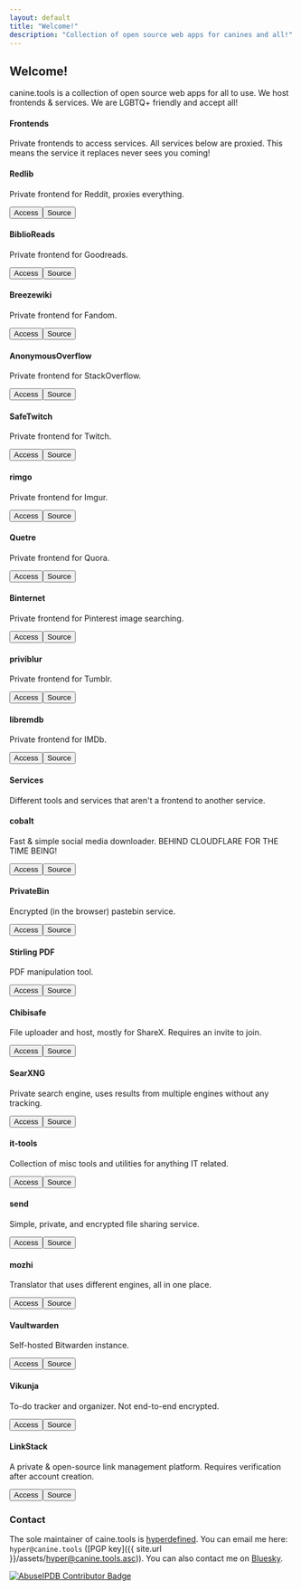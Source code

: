 ```yaml
---
layout: default
title: "Welcome!"
description: "Collection of open source web apps for canines and all!"
---
```

## Welcome!
canine.tools is a collection of open source web apps for all to use. We host frontends & services. We are LGBTQ+ friendly and accept all!

#### Frontends
Private frontends to access services. All services below are proxied. This means the service it replaces never sees you coming!
<div class="card-group">
    <div class="card">
        <div class="card-container">
            <h4>Redlib</h4>
            <p>Private frontend for Reddit, proxies everything.</p>
            <div class="card-buttons">
                <a href="https://redlib.canine.tools/"><button>Access</button></a><a href="https://github.com/redlib-org/redlib"><button>Source</button></a>
            </div>
        </div>
    </div>
    <div class="card">
        <div class="card-container">
            <h4>BiblioReads</h4>
            <p>Private frontend for Goodreads.</p>
            <div class="card-buttons">
                <a href="https://read.canine.tools/"><button>Access</button></a><a href="https://github.com/nesaku/BiblioReads"><button>Source</button></a>
            </div>
        </div>
    </div>
    <div class="card">
        <div class="card-container">
            <h4>Breezewiki</h4>
            <p>Private frontend for Fandom.</p>
            <div class="card-buttons">
                <a href="https://breeze.canine.tools/"><button>Access</button></a><a href="https://gitdab.com/cadence/breezewiki"><button>Source</button></a>
            </div>
        </div>
    </div>
    <div class="card">
        <div class="card-container">
            <h4>AnonymousOverflow</h4>
            <p>Private frontend for StackOverflow.</p>
            <div class="card-buttons">
                <a href="https://overflow.canine.tools/"><button>Access</button></a><a href="https://github.com/httpjamesm/AnonymousOverflow"><button>Source</button></a>
            </div>
        </div>
    </div>
    <div class="card">
        <div class="card-container">
            <h4>SafeTwitch</h4>
            <p>Private frontend for Twitch.</p>
            <div class="card-buttons">
                <a href="https://safetwitch.canine.tools/"><button>Access</button></a><a href="https://codeberg.org/SafeTwitch/safetwitch"><button>Source</button></a>
            </div>
        </div>
    </div>
    <div class="card">
        <div class="card-container">
            <h4>rimgo</h4>
            <p>Private frontend for Imgur.</p>
            <div class="card-buttons">
                <a href="https://rimgo.canine.tools/"><button>Access</button></a><a href="https://codeberg.org/rimgo/rimgo"><button>Source</button></a>
            </div>
        </div>
    </div>
    <div class="card">
        <div class="card-container">
            <h4>Quetre</h4>
            <p>Private frontend for Quora.</p>
            <div class="card-buttons">
                <a href="https://quetre.canine.tools/"><button>Access</button></a><a href="https://github.com/zyachel/quetre"><button>Source</button></a>
            </div>
        </div>
    </div>
    <div class="card">
        <div class="card-container">
            <h4>Binternet</h4>
            <p>Private frontend for Pinterest image searching.</p>
            <div class="card-buttons">
                <a href="https://binternet.canine.tools/"><button>Access</button></a><a href="https://github.com/Ahwxorg/binternet/"><button>Source</button></a>
            </div>
        </div>
    </div>
    <div class="card">
        <div class="card-container">
            <h4>priviblur</h4>
            <p>Private frontend for Tumblr.</p>
            <div class="card-buttons">
                <a href="https://priviblur.canine.tools/"><button>Access</button></a><a href="https://github.com/syeopite/priviblur"><button>Source</button></a>
            </div>
        </div>
    </div>
    <div class="card">
        <div class="card-container">
            <h4>libremdb</h4>
            <p>Private frontend for IMDb.</p>
            <div class="card-buttons">
                <a href="https://libremdb.canine.tools/"><button>Access</button></a><a href="https://github.com/zyachel/libremdb"><button>Source</button></a>
            </div>
        </div>
    </div>
</div>

#### Services
Different tools and services that aren't a frontend to another service.
<div class="card-group">
    <div class="card">
        <div class="card-container">
            <h4>cobalt</h4>
            <p>Fast & simple social media downloader. BEHIND CLOUDFLARE FOR THE TIME BEING!</p>
            <div class="card-buttons">
                <a href="https://cobalt.canine.tools/"><button>Access</button></a><a href="https://github.com/imputnet/cobalt"><button>Source</button></a>
            </div>
        </div>
    </div>
    <div class="card">
        <div class="card-container">
            <h4>PrivateBin</h4>
            <p>Encrypted (in the browser) pastebin service.</p>
            <div class="card-buttons">
                <a href="https://paste.canine.tools/"><button>Access</button></a><a href="https://github.com/PrivateBin/PrivateBin"><button>Source</button></a>
            </div>
        </div>
    </div>
    <div class="card">
        <div class="card-container">
            <h4>Stirling PDF</h4>
            <p>PDF manipulation tool.</p>
            <div class="card-buttons">
                <a href="https://pdf.canine.tools/"><button>Access</button></a><a href="https://github.com/Stirling-Tools/Stirling-PDF"><button>Source</button></a>
            </div>
        </div>
    </div>
    <div class="card">
        <div class="card-container">
            <h4>Chibisafe</h4>
            <p>File uploader and host, mostly for ShareX. Requires an invite to join.</p>
            <div class="card-buttons">
                <a href="https://safe.canine.tools/"><button>Access</button></a><a href="https://github.com/chibisafe/chibisafe"><button>Source</button></a>
            </div>
        </div>
    </div>
    <div class="card">
        <div class="card-container">
            <h4>SearXNG</h4>
            <p>Private search engine, uses results from multiple engines without any tracking.</p>
            <div class="card-buttons">
                <a href="https://search.canine.tools/"><button>Access</button></a><a href="https://github.com/searxng/searxng"><button>Source</button></a>
            </div>
        </div>
    </div>
    <div class="card">
        <div class="card-container">
            <h4>it-tools</h4>
            <p>Collection of misc tools and utilities for anything IT related.</p>
            <div class="card-buttons">
                <a href="https://it-tools.canine.tools/"><button>Access</button></a><a href="https://github.com/CorentinTh/it-tools"><button>Source</button></a>
            </div>
        </div>
    </div>
    <div class="card">
        <div class="card-container">
            <h4>send</h4>
            <p>Simple, private, and encrypted file sharing service.</p>
            <div class="card-buttons">
                <a href="https://send.canine.tools/"><button>Access</button></a><a href="https://github.com/timvisee/send"><button>Source</button></a>
            </div>
        </div>
    </div>
    <div class="card">
        <div class="card-container">
            <h4>mozhi</h4>
            <p>Translator that uses different engines, all in one place.</p>
            <div class="card-buttons">
                <a href="https://mozhi.canine.tools/"><button>Access</button></a><a href="https://codeberg.org/aryak/mozhi"><button>Source</button></a>
            </div>
        </div>
    </div>
    <div class="card">
        <div class="card-container">
            <h4>Vaultwarden</h4>
            <p>Self-hosted Bitwarden instance.</p>
            <div class="card-buttons">
                <a href="https://vault.canine.tools/"><button>Access</button></a><a href="https://github.com/dani-garcia/vaultwarden"><button>Source</button></a>
            </div>
        </div>
    </div>
    <div class="card">
        <div class="card-container">
            <h4>Vikunja</h4>
            <p>To-do tracker and organizer. Not end-to-end encrypted.</p>
            <div class="card-buttons">
                <a href="https://vikunja.canine.tools/"><button>Access</button></a><a href="https://kolaente.dev/vikunja/vikunja"><button>Source</button></a>
            </div>
        </div>
    </div>
    <div class="card">
        <div class="card-container">
            <h4>LinkStack</h4>
            <p>A private & open-source link management platform. Requires verification after account creation.</p>
            <div class="card-buttons">
                <a href="https://link.canine.tools/"><button>Access</button></a><a href="https://github.com/LinkStackOrg/LinkStack"><button>Source</button></a>
            </div>
        </div>
    </div>
</div>

### Contact
The sole maintainer of caine.tools is [hyperdefined](https://hyper.lol). You can email me here: `hyper@canine.tools` ([PGP key]({{ site.url }}/assets/hyper@canine.tools.asc)). You can also contact me on <a rel="me" href="https://bsky.app/profile/canine.tools">Bluesky</a>.

<div class="badge">
<a href="https://www.abuseipdb.com/user/105937" title="AbuseIPDB is an IP address blacklist for webmasters and sysadmins to report IP addresses engaging in abusive behavior on their networks">
	<img src="https://www.abuseipdb.com/contributor/105937.svg" class="abusebadge" alt="AbuseIPDB Contributor Badge">
</a>
</div>
